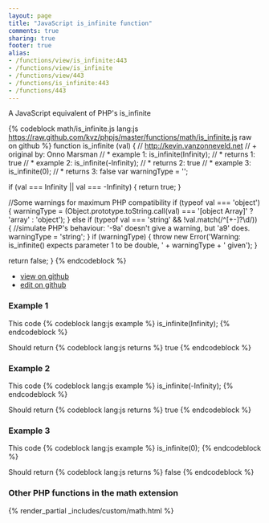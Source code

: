 ```yaml
---
layout: page
title: "JavaScript is_infinite function"
comments: true
sharing: true
footer: true
alias:
- /functions/view/is_infinite:443
- /functions/view/is_infinite
- /functions/view/443
- /functions/is_infinite:443
- /functions/443
---
```

<!-- Generated by Rakefile:build -->
A JavaScript equivalent of PHP's is_infinite

{% codeblock math/is_infinite.js lang:js https://raw.github.com/kvz/phpjs/master/functions/math/is_infinite.js raw on github %}
function is_infinite (val) {
  // http://kevin.vanzonneveld.net
  // +   original by: Onno Marsman
  // *     example 1: is_infinite(Infinity);
  // *     returns 1: true
  // *     example 2: is_infinite(-Infinity);
  // *     returns 2: true
  // *     example 3: is_infinite(0);
  // *     returns 3: false
  var warningType = '';

  if (val === Infinity || val === -Infinity) {
    return true;
  }

  //Some warnings for maximum PHP compatibility
  if (typeof val === 'object') {
    warningType = (Object.prototype.toString.call(val) === '[object Array]' ? 'array' : 'object');
  } else if (typeof val === 'string' && !val.match(/^[\+\-]?\d/)) {
    //simulate PHP's behaviour: '-9a' doesn't give a warning, but 'a9' does.
    warningType = 'string';
  }
  if (warningType) {
    throw new Error('Warning: is_infinite() expects parameter 1 to be double, ' + warningType + ' given');
  }

  return false;
}
{% endcodeblock %}

 - [view on github](https://github.com/kvz/phpjs/blob/master/functions/math/is_infinite.js)
 - [edit on github](https://github.com/kvz/phpjs/edit/master/functions/math/is_infinite.js)

### Example 1
This code
{% codeblock lang:js example %}
is_infinite(Infinity);
{% endcodeblock %}

Should return
{% codeblock lang:js returns %}
true
{% endcodeblock %}

### Example 2
This code
{% codeblock lang:js example %}
is_infinite(-Infinity);
{% endcodeblock %}

Should return
{% codeblock lang:js returns %}
true
{% endcodeblock %}

### Example 3
This code
{% codeblock lang:js example %}
is_infinite(0);
{% endcodeblock %}

Should return
{% codeblock lang:js returns %}
false
{% endcodeblock %}


### Other PHP functions in the math extension
{% render_partial _includes/custom/math.html %}
